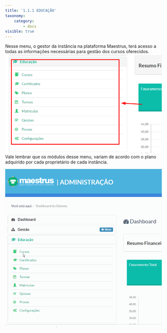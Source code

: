 ```yaml
---
title: '1.1.1 EDUCAÇÃO'
taxonomy:
    category:
        - docs
visible: true
---
```


Nesse menu, o gestor da instância na plataforma Maestrus, terá acesso a todas as informações necessárias para gestão dos cursos oferecidos. 
![Imagem Educacao](educacao.png)
Vale lembrar que os módulos desse menu, variam de acordo com o plano adquirido por cada proprietário de cada instância.

![Imagem Educacao](educacao.gif)